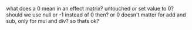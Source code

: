 what does a 0 mean in an effect matrix? untouched or set value to 0?
should we use null or -1 instead of 0 then?
or 0 doesn't matter for add and sub, only for mul and div? so thats ok?